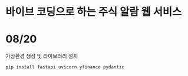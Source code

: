 # 바이브 코딩으로 하는 주식 알람 웹 서비스

# 08/20
가상환경 생성 및 라이브러리 설치   
```bash
pip install fastapi uvicorn yfinance pydantic
```
